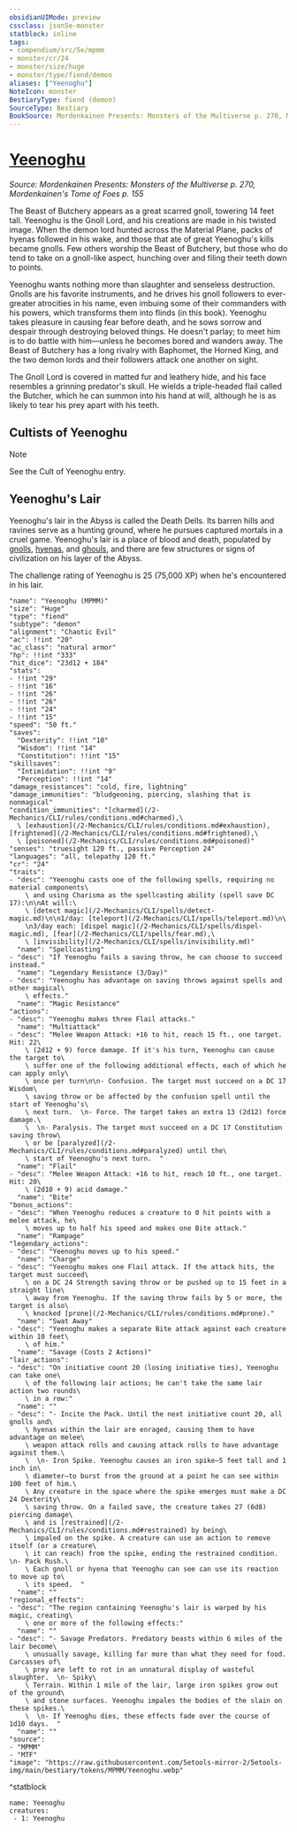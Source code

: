 ```yaml
---
obsidianUIMode: preview
cssclass: json5e-monster
statblock: inline
tags:
- compendium/src/5e/mpmm
- monster/cr/24
- monster/size/huge
- monster/type/fiend/demon
aliases: ["Yeenoghu"]
NoteIcon: monster
BestiaryType: fiend (demon)
SourceType: Bestiary
BookSource: Mordenkainen Presents: Monsters of the Multiverse p. 270, Mordenkainen's Tome of Foes p. 155
---
```

# [Yeenoghu](2-Mechanics\CLI\bestiary\npc/yeenoghu-mpmm.md)
*Source: Mordenkainen Presents: Monsters of the Multiverse p. 270, Mordenkainen's Tome of Foes p. 155*  

The Beast of Butchery appears as a great scarred gnoll, towering 14 feet tall. Yeenoghu is the Gnoll Lord, and his creations are made in his twisted image. When the demon lord hunted across the Material Plane, packs of hyenas followed in his wake, and those that ate of great Yeenoghu's kills became gnolls. Few others worship the Beast of Butchery, but those who do tend to take on a gnoll-like aspect, hunching over and filing their teeth down to points.

Yeenoghu wants nothing more than slaughter and senseless destruction. Gnolls are his favorite instruments, and he drives his gnoll followers to ever-greater atrocities in his name, even imbuing some of their commanders with his powers, which transforms them into flinds (in this book). Yeenoghu takes pleasure in causing fear before death, and he sows sorrow and despair through destroying beloved things. He doesn't parlay; to meet him is to do battle with him—unless he becomes bored and wanders away. The Beast of Butchery has a long rivalry with Baphomet, the Horned King, and the two demon lords and their followers attack one another on sight.

The Gnoll Lord is covered in matted fur and leathery hide, and his face resembles a grinning predator's skull. He wields a triple-headed flail called the Butcher, which he can summon into his hand at will, although he is as likely to tear his prey apart with his teeth.

## Cultists of Yeenoghu

> [!note]
> See the Cult of Yeenoghu entry.

## Yeenoghu's Lair

Yeenoghu's lair in the Abyss is called the Death Dells. Its barren hills and ravines serve as a hunting ground, where he pursues captured mortals in a cruel game. Yeenoghu's lair is a place of blood and death, populated by [gnolls](/2-Mechanics/CLI/bestiary/humanoid/gnoll.md), [hyenas](/2-Mechanics/CLI/bestiary/beast/hyena.md), and [ghouls](/2-Mechanics/CLI/bestiary/undead/ghoul.md), and there are few structures or signs of civilization on his layer of the Abyss.

The challenge rating of Yeenoghu is 25 (75,000 XP) when he's encountered in his lair.

```statblock
"name": "Yeenoghu (MPMM)"
"size": "Huge"
"type": "fiend"
"subtype": "demon"
"alignment": "Chaotic Evil"
"ac": !!int "20"
"ac_class": "natural armor"
"hp": !!int "333"
"hit_dice": "23d12 + 184"
"stats":
- !!int "29"
- !!int "16"
- !!int "26"
- !!int "26"
- !!int "24"
- !!int "15"
"speed": "50 ft."
"saves":
  "Dexterity": !!int "10"
  "Wisdom": !!int "14"
  "Constitution": !!int "15"
"skillsaves":
  "Intimidation": !!int "9"
  "Perception": !!int "14"
"damage_resistances": "cold, fire, lightning"
"damage_immunities": "bludgeoning, piercing, slashing that is nonmagical"
"condition_immunities": "[charmed](/2-Mechanics/CLI/rules/conditions.md#charmed),\
  \ [exhaustion](/2-Mechanics/CLI/rules/conditions.md#exhaustion), [frightened](/2-Mechanics/CLI/rules/conditions.md#frightened),\
  \ [poisoned](/2-Mechanics/CLI/rules/conditions.md#poisoned)"
"senses": "truesight 120 ft., passive Perception 24"
"languages": "all, telepathy 120 ft."
"cr": "24"
"traits":
- "desc": "Yeenoghu casts one of the following spells, requiring no material components\
    \ and using Charisma as the spellcasting ability (spell save DC 17):\n\nAt will:\
    \ [detect magic](/2-Mechanics/CLI/spells/detect-magic.md)\n\n1/day: [teleport](/2-Mechanics/CLI/spells/teleport.md)\n\
    \n3/day each: [dispel magic](/2-Mechanics/CLI/spells/dispel-magic.md), [fear](/2-Mechanics/CLI/spells/fear.md),\
    \ [invisibility](/2-Mechanics/CLI/spells/invisibility.md)"
  "name": "Spellcasting"
- "desc": "If Yeenoghu fails a saving throw, he can choose to succeed instead."
  "name": "Legendary Resistance (3/Day)"
- "desc": "Yeenoghu has advantage on saving throws against spells and other magical\
    \ effects."
  "name": "Magic Resistance"
"actions":
- "desc": "Yeenoghu makes three Flail attacks."
  "name": "Multiattack"
- "desc": "Melee Weapon Attack: +16 to hit, reach 15 ft., one target. Hit: 22\
    \ (2d12 + 9) force damage. If it's his turn, Yeenoghu can cause the target to\
    \ suffer one of the following additional effects, each of which he can apply only\
    \ once per turn\n\n- Confusion. The target must succeed on a DC 17 Wisdom\
    \ saving throw or be affected by the confusion spell until the start of Yeenoghu's\
    \ next turn.  \n- Force. The target takes an extra 13 (2d12) force damage.\
    \  \n- Paralysis. The target must succeed on a DC 17 Constitution saving throw\
    \ or be [paralyzed](/2-Mechanics/CLI/rules/conditions.md#paralyzed) until the\
    \ start of Yeenoghu's next turn.  "
  "name": "Flail"
- "desc": "Melee Weapon Attack: +16 to hit, reach 10 ft., one target. Hit: 20\
    \ (2d10 + 9) acid damage."
  "name": "Bite"
"bonus_actions":
- "desc": "When Yeenoghu reduces a creature to 0 hit points with a melee attack, he\
    \ moves up to half his speed and makes one Bite attack."
  "name": "Rampage"
"legendary_actions":
- "desc": "Yeenoghu moves up to his speed."
  "name": "Charge"
- "desc": "Yeenoghu makes one Flail attack. If the attack hits, the target must succeed\
    \ on a DC 24 Strength saving throw or be pushed up to 15 feet in a straight line\
    \ away from Yeenoghu. If the saving throw fails by 5 or more, the target is also\
    \ knocked [prone](/2-Mechanics/CLI/rules/conditions.md#prone)."
  "name": "Swat Away"
- "desc": "Yeenoghu makes a separate Bite attack against each creature within 10 feet\
    \ of him."
  "name": "Savage (Costs 2 Actions)"
"lair_actions":
- "desc": "On initiative count 20 (losing initiative ties), Yeenoghu can take one\
    \ of the following lair actions; he can't take the same lair action two rounds\
    \ in a row:"
  "name": ""
- "desc": "- Incite the Pack. Until the next initiative count 20, all gnolls and\
    \ hyenas within the lair are enraged, causing them to have advantage on melee\
    \ weapon attack rolls and causing attack rolls to have advantage against them.\
    \  \n- Iron Spike. Yeenoghu causes an iron spike—5 feet tall and 1 inch in\
    \ diameter—to burst from the ground at a point he can see within 100 feet of him.\
    \ Any creature in the space where the spike emerges must make a DC 24 Dexterity\
    \ saving throw. On a failed save, the creature takes 27 (6d8) piercing damage\
    \ and is [restrained](/2-Mechanics/CLI/rules/conditions.md#restrained) by being\
    \ impaled on the spike. A creature can use an action to remove itself (or a creature\
    \ it can reach) from the spike, ending the restrained condition.  \n- Pack Rush.\
    \ Each gnoll or hyena that Yeenoghu can see can use its reaction to move up to\
    \ its speed.  "
  "name": ""
"regional_effects":
- "desc": "The region containing Yeenoghu's lair is warped by his magic, creating\
    \ one or more of the following effects:"
  "name": ""
- "desc": "- Savage Predators. Predatory beasts within 6 miles of the lair become\
    \ unusually savage, killing far more than what they need for food. Carcasses of\
    \ prey are left to rot in an unnatural display of wasteful slaughter.  \n- Spiky\
    \ Terrain. Within 1 mile of the lair, large iron spikes grow out of the ground\
    \ and stone surfaces. Yeenoghu impales the bodies of the slain on these spikes.\
    \  \n- If Yeenoghu dies, these effects fade over the course of 1d10 days.  "
  "name": ""
"source":
- "MPMM"
- "MTF"
"image": "https://raw.githubusercontent.com/5etools-mirror-2/5etools-img/main/bestiary/tokens/MPMM/Yeenoghu.webp"
```
^statblock

```encounter-table
name: Yeenoghu
creatures:
 - 1: Yeenoghu
```
